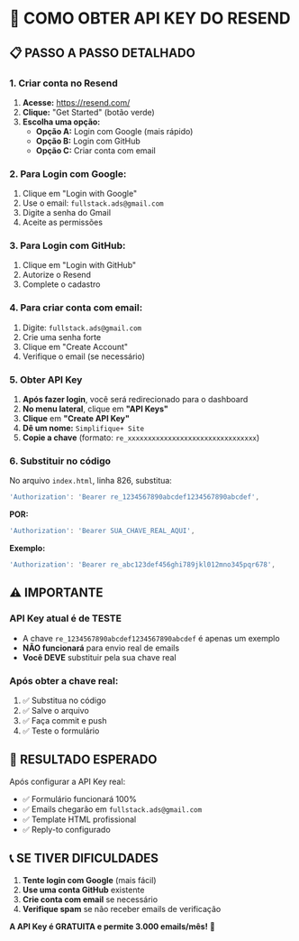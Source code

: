 # 🔑 **COMO OBTER API KEY DO RESEND**

## 📋 **PASSO A PASSO DETALHADO**

### **1. Criar conta no Resend**
1. **Acesse:** https://resend.com/
2. **Clique:** "Get Started" (botão verde)
3. **Escolha uma opção:**
   - **Opção A:** Login com Google (mais rápido)
   - **Opção B:** Login com GitHub
   - **Opção C:** Criar conta com email

### **2. Para Login com Google:**
1. Clique em "Login with Google"
2. Use o email: `fullstack.ads@gmail.com`
3. Digite a senha do Gmail
4. Aceite as permissões

### **3. Para Login com GitHub:**
1. Clique em "Login with GitHub"
2. Autorize o Resend
3. Complete o cadastro

### **4. Para criar conta com email:**
1. Digite: `fullstack.ads@gmail.com`
2. Crie uma senha forte
3. Clique em "Create Account"
4. Verifique o email (se necessário)

### **5. Obter API Key**
1. **Após fazer login**, você será redirecionado para o dashboard
2. **No menu lateral**, clique em **"API Keys"**
3. **Clique** em **"Create API Key"**
4. **Dê um nome:** `Simplifique+ Site`
5. **Copie a chave** (formato: `re_xxxxxxxxxxxxxxxxxxxxxxxxxxxxxxxx`)

### **6. Substituir no código**
No arquivo `index.html`, linha 826, substitua:
```javascript
'Authorization': 'Bearer re_1234567890abcdef1234567890abcdef',
```

**POR:**
```javascript
'Authorization': 'Bearer SUA_CHAVE_REAL_AQUI',
```

**Exemplo:**
```javascript
'Authorization': 'Bearer re_abc123def456ghi789jkl012mno345pqr678',
```

## ⚠️ **IMPORTANTE**

### **API Key atual é de TESTE**
- A chave `re_1234567890abcdef1234567890abcdef` é apenas um exemplo
- **NÃO funcionará** para envio real de emails
- **Você DEVE** substituir pela sua chave real

### **Após obter a chave real:**
1. ✅ Substitua no código
2. ✅ Salve o arquivo
3. ✅ Faça commit e push
4. ✅ Teste o formulário

## 🎯 **RESULTADO ESPERADO**

Após configurar a API Key real:
- ✅ Formulário funcionará 100%
- ✅ Emails chegarão em `fullstack.ads@gmail.com`
- ✅ Template HTML profissional
- ✅ Reply-to configurado

## 📞 **SE TIVER DIFICULDADES**

1. **Tente login com Google** (mais fácil)
2. **Use uma conta GitHub** existente
3. **Crie conta com email** se necessário
4. **Verifique spam** se não receber emails de verificação

**A API Key é GRATUITA e permite 3.000 emails/mês!** 🚀
